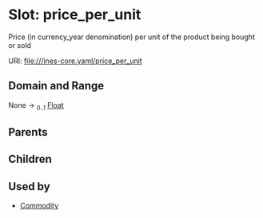 
# Slot: price_per_unit

Price (in currency_year denomination) per unit of the product being bought or sold

URI: [file:///ines-core.yaml/price_per_unit](file:///ines-core.yaml/price_per_unit)


## Domain and Range

None &#8594;  <sub>0..1</sub> [Float](types/Float.md)

## Parents


## Children


## Used by

 * [Commodity](Commodity.md)

